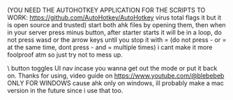 (YOU NEED THE AUTOHOTKEY APPLICATION FOR THE SCRIPTS TO WORK:  https://github.com/AutoHotkey/AutoHotkey
  virus total flags it but it is open source and trusted) start both ahk files by opening them, then when in your server press minus button, after starter starts it will be in a loop, do not press wasd or the arrow keys until you stop it with =  (do not press - or = at the same time, dont press - and = multiple times) i cant make it more foolproof atm so just try not to mess up.

\ button toggles UI nav incase you wanna get out the mode or put it back on.
Thanks for using, video guide on https://www.youtube.com/@blebebeb
ONLY FOR WINDOWS cause ahk only on windows, ill probably make a mac version in the future since i use that too.
